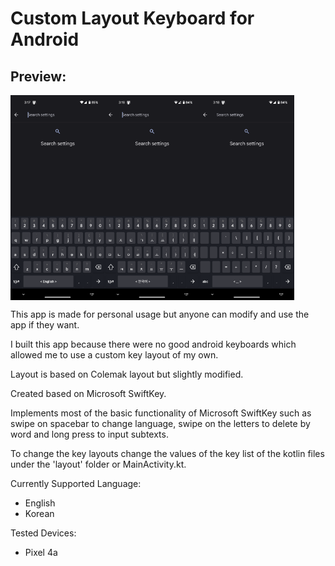 # Custom Layout Keyboard for Android

## Preview:
<div style="display: flex">
    <img src="images/screenshot_0.png" style="width: 30%; height: 30%;">
    <img src="images/screenshot_1.png" style="width: 30%; height: 30%;">
    <img src="images/screenshot_2.png" style="width: 30%; height: 30%;">
</div>

This app is made for personal usage but anyone can modify and use the app if they want.

I built this app because there were no good android keyboards which allowed me to use a custom key layout of my own.

Layout is based on Colemak layout but slightly modified.

Created based on Microsoft SwiftKey.

Implements most of the basic functionality of Microsoft SwiftKey such as swipe on spacebar to change language, swipe on the letters to delete by word and long press to input subtexts.

To change the key layouts change the values of the key list of the kotlin files under the 'layout' folder or MainActivity.kt.

Currently Supported Language:
- English
- Korean

Tested Devices:
- Pixel 4a